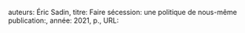 auteurs: Éric Sadin, 
titre: Faire sécession: une politique de nous-même
publication:, 
année: 2021, 
p.,
URL: 

